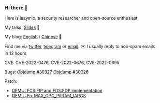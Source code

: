 ### Hi there 👋

<!--
**wtdcode/wtdcode** is a ✨ _special_ ✨ repository because its `README.md` (this file) appears on your GitHub profile.

Here are some ideas to get you started:

- 🔭 I’m currently working on ...
- 🌱 I’m currently learning ...
- 👯 I’m looking to collaborate on ...
- 🤔 I’m looking for help with ...
- 💬 Ask me about ...
- 📫 How to reach me: ...
- 😄 Pronouns: ...
- ⚡ Fun fact: ...
-->

Here is lazymio, a security researcher and open-source enthusiast.

My talks: [Sildes](https://github.com/wtdcode/mytalks) 📜

My blog: [English](https://blog.lazym.io) / [Chinese](https://blog.ihomura.cn) 📝

Find me via [twitter](https://twitter.com/pwnedmio), [telegram](https://t.me/lazymio) or [email](mailto:mio@lazym.io). ✉️ I usually reply to non-spam emails in 12 hours.

CVE: CVE-2022-0476, CVE-2022-0676, CVE-2022-0695

Bugs: [Objdump #30327](https://sourceware.org/bugzilla/show_bug.cgi?id=30327) [Objdump #30326](https://sourceware.org/bugzilla/show_bug.cgi?id=30326)

Patch:

- [QEMU: FCS:FIP and FDS:FDP implementation](https://github.com/qemu/qemu/commit/84abdd7d271c2df69a9d394be093efd885da7a4c)
- [QEMU: Fix MAX_OPC_PARAM_IARGS](https://github.com/qemu/qemu/commit/0166feda3257b5987be62566ad1f421c6527ba67)
